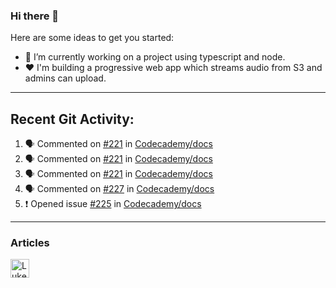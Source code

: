 ### Hi there 👋
Here are some ideas to get you started:

- 🔭 I’m currently working on a project using typescript and node.
- ❤ I'm building a progressive web app which streams audio from S3 and admins can upload.  
---
## Recent Git Activity: 

<!--START_SECTION:activity-->
1. 🗣 Commented on [#221](https://github.com/Codecademy/docs/issues/221) in [Codecademy/docs](https://github.com/Codecademy/docs)
2. 🗣 Commented on [#221](https://github.com/Codecademy/docs/issues/221) in [Codecademy/docs](https://github.com/Codecademy/docs)
3. 🗣 Commented on [#221](https://github.com/Codecademy/docs/issues/221) in [Codecademy/docs](https://github.com/Codecademy/docs)
4. 🗣 Commented on [#227](https://github.com/Codecademy/docs/issues/227) in [Codecademy/docs](https://github.com/Codecademy/docs)
5. ❗️ Opened issue [#225](https://github.com/Codecademy/docs/issues/225) in [Codecademy/docs](https://github.com/Codecademy/docs)
<!--END_SECTION:activity-->

---
### Articles
<a href="https://dev.to/lukeecart">
  <img src="https://d2fltix0v2e0sb.cloudfront.net/dev-badge.svg" alt="Luke Cartwright's DEV Community Profile" height="30" width="30">
</a>
